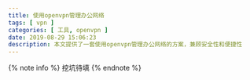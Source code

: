 ```yaml
---
title: 使用openvpn管理办公网络
tags: [ vpn ]
categories: [ 工具, openvpn ]
date: 2019-08-29 15:06:23
description: 本文提供了一套使用openvpn管理办公网络的方案，兼顾安全性和便捷性
---
```


{% note info %}
挖坑待填
{% endnote %}
